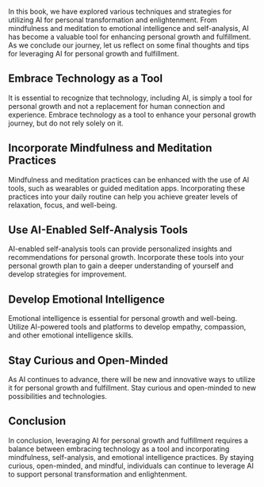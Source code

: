 

In this book, we have explored various techniques and strategies for utilizing AI for personal transformation and enlightenment. From mindfulness and meditation to emotional intelligence and self-analysis, AI has become a valuable tool for enhancing personal growth and fulfillment. As we conclude our journey, let us reflect on some final thoughts and tips for leveraging AI for personal growth and fulfillment.

Embrace Technology as a Tool
----------------------------

It is essential to recognize that technology, including AI, is simply a tool for personal growth and not a replacement for human connection and experience. Embrace technology as a tool to enhance your personal growth journey, but do not rely solely on it.

Incorporate Mindfulness and Meditation Practices
------------------------------------------------

Mindfulness and meditation practices can be enhanced with the use of AI tools, such as wearables or guided meditation apps. Incorporating these practices into your daily routine can help you achieve greater levels of relaxation, focus, and well-being.

Use AI-Enabled Self-Analysis Tools
----------------------------------

AI-enabled self-analysis tools can provide personalized insights and recommendations for personal growth. Incorporate these tools into your personal growth plan to gain a deeper understanding of yourself and develop strategies for improvement.

Develop Emotional Intelligence
------------------------------

Emotional intelligence is essential for personal growth and well-being. Utilize AI-powered tools and platforms to develop empathy, compassion, and other emotional intelligence skills.

Stay Curious and Open-Minded
----------------------------

As AI continues to advance, there will be new and innovative ways to utilize it for personal growth and fulfillment. Stay curious and open-minded to new possibilities and technologies.

Conclusion
----------

In conclusion, leveraging AI for personal growth and fulfillment requires a balance between embracing technology as a tool and incorporating mindfulness, self-analysis, and emotional intelligence practices. By staying curious, open-minded, and mindful, individuals can continue to leverage AI to support personal transformation and enlightenment.
